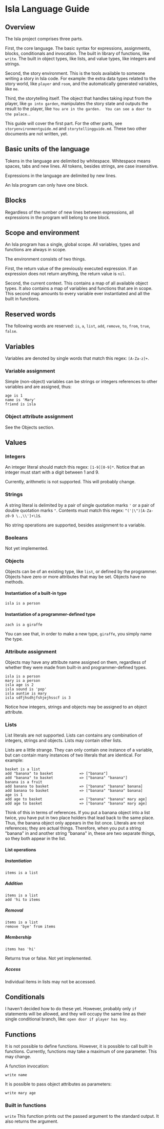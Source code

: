 # Isla Language Guide

## Overview

The Isla project comprises three parts.

First, the core language.  The basic syntax for expressions, assignments, blocks, conditionals and invocation.  The built in library of functions, like `write`.  The built in object types, like lists, and value types, like integers and strings.

Second, the story environment.  This is the tools available to someone writing a story in Isla code.  For example: the extra data types related to the story world, like `player` and `room`, and the automatically generated variables, like `me`.

Third, the storytelling itself.  The object that handles taking input from the player, like `go into garden`, manipulates the story state and outputs the result to the player, like `You are in the garden.  You can see a door to the palace.`.

This guide will cover the first part.  For the other parts, see `storyenvironmentguide.md` and `storytellingguide.md`.  These two other documents are not written, yet.

## Basic units of the language

Tokens in the language are delimited by whitespace.  Whitespace means spaces, tabs and new lines.  All tokens, besides strings, are case insensitive.

Expressions in the language are delimited by new lines.

An Isla program can only have one block.

## Blocks

Regardless of the number of new lines between expressions, all expressions in the program will belong to one block.

## Scope and environment

An Isla program has a single, global scope.  All variables, types and functions are always in scope.

The environment consists of two things.

First, the return value of the previously executed expression.  If an expression does not return anything, the return value is `nil`.

Second, the current context.  This contains a map of all available object types.  It also contains a map of variables and functions that are in scope.  This second map amounts to every variable ever instantiated and all the built in functions.

## Reserved words

The following words are reserved: `is`, `a`, `list`, `add`, `remove`, `to`, `from`, `true`, `false`.

## Variables

Variables are denoted by single words that match this regex: `[A-Za-z]+`.

### Variable assignment

Simple (non-object) variables can be strings or integers references to other variables and are assigned, thus:

    age is 1
    name is 'Mary'
    friend is isla

### Object attribute assignment

See the Objects section.

## Values

### Integers

An integer literal should match this regex: `[1-9][0-9]*`.  Notice that an integer must start with a digit between 1 and 9.

Currently, arithmetic is not supported.  This will probably change.

### Strings

A string literal is delimited by a pair of single quotation marks `'` or a pair of double quotation marks `"`.  Contents must match this regex: `^('|\")[A-Za-z0-9 \.,\\']+\1$`.

No string operations are supported, besides assignment to a variable.

### Booleans

Not yet implemented.

### Objects

Objects can be of an existing type, like `list`, or defined by the programmer.  Objects have zero or more attributes that may be set.  Objects have no methods.

#### Instantiation of a built-in type

    isla is a person

#### Instantiation of a programmer-defined type

    zach is a giraffe

You can see that, in order to make a new type, `giraffe`, you simply name the type.

### Attribute assignment

Objects may have any attribute name assigned on them, regardless of whether they were made from built-in and programmer-defined types.

    isla is a person
    mary is a person
    isla age is 2
    isla sound is 'pop'
    isla auntie is mary
    isla sdfjhsdhjfshjejhsscf is 3

Notice how integers, strings and objects may be assigned to an object attribute.

### Lists

List literals are not supported.  Lists can contains any combination of integers, strings and objects.  Lists may contain other lists.


Lists are a little strange.  They can only contain one instance of a variable, but can contain many instances of two literals that are identical.  For example:

    basket is a list
    add "banana" to basket            => ["banana"]
    add "banana" to basket            => ["banana" "banana"]
    banana is a fruit
    add banana to basket              => ["banana" "banana" banana]
    add banana to basket              => ["banana" "banana" banana]
    age is 1
    add age to basket                 => ["banana" "banana" mary age]
    add age to basket                 => ["banana" "banana" mary age]

Think of this in terms of references.  If you put a banana object into a list twice, you have put in two place holders that lead back to the same place.  Thus, the banana object only appears in the list once.  Literals are not references; they are actual things.  Therefore, when you put a string "banana" in and another string "banana" in, these are two separate things, so they both appear in the list.

#### List operations

##### Instantiation

    items is a list

##### Addition

    items is a list
    add 'hi to items

##### Removal

    items is a list
    remove 'bye' from items

##### Membership

    items has 'hi'

Returns true or false.  Not yet implemented.

##### Access

Individual items in lists may not be accessed.

## Conditionals

I haven't decided how to do these yet.  However, probably only `if` statements will be allowed, and they will occupy the same line as their single conditional branch, like: `open door if player has key`.

## Functions

It is not possible to define functions.  However, it is possible to call built in functions.  Currently, functions may take a maximum of one parameter.  This may change.

A function invocation:

    write name

It is possible to pass object attributes as parameters:

    write mary age

### Built in functions

`write` This function prints out the passed argument to the standard output.  It also returns the argument.
